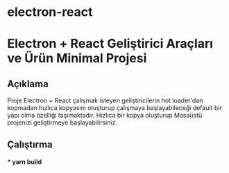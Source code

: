 # electron-react
Electron + React Geliştirici Araçları ve Ürün Minimal Projesi
=====

## Açıklama
Proje Electron + React çalışmak isteyen geliştiricilerin hot loader'dan kopmadan hızlıca kopyasını oluşturup çalışmaya başlayabileceği default bir yapı olma özelliği taşımaktadır.
Hızlıca bir kopya oluşturup Masaüstü projenizi geliştirmeye başlayabilirsiniz.

## Çalıştırma
#### * yarn build
